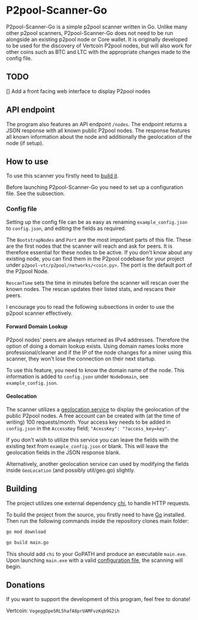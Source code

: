 # P2pool-Scanner-Go

P2pool-Scanner-Go is a simple p2pool scanner written in Go. Unlike many other p2pool scanners, P2pool-Scanner-Go does not need to be run alongside  an existing p2pool node or Core wallet. It is originally developed to be used for the discovery of Vertcoin P2pool nodes, but will also work for other coins such as BTC and LTC with the appropriate  changes made to the config file.

## TODO
[] Add a front facing web interface to display P2pool nodes

## API endpoint
The program also features an API endpoint `/nodes`. The endpoint returns a JSON response with all known public P2pool nodes.
The response features all known information about the node and additionally the geolocation of the node (if setup).

## How to use
To use this scanner you firstly need to [build it](#building). 

Before launching P2pool-Scanner-Go you need to set up a configuration file. See the subsection.

### Config file
Setting up the config file can be as easy as renaming `example_config.json` to `config.json`, and editing the fields as required.

The `BootstrapNodes` and `Port` are the most important parts of this file. These are the first nodes that the scanner will reach and ask for peers. 
It is therefore essential for these nodes to be active. If you don't know about any existing node, you can find them in the P2pool codebase for your project under `p2pool-vtc/p2pool/networks/<coin.py>`.
The port is the default port of the P2pool Node.

`RescanTime` sets the time in minutes before the scanner will rescan over the known nodes. The rescan updates their listed stats, and rescans their peers.

I encourage you to read the following subsections in order to use the p2pool scanner effectively.

#### Forward Domain Lookup
P2pool nodes' peers are always returned as IPv4 addresses. Therefore the option of doing a domain lookup exists. Using domain names looks more professional/cleaner
and if the IP of the node changes for a miner using this scanner, they won't lose the connection on their next startup.

To use this feature, you need to know the domain name of the node.
This information is added to `config.json` under `NodeDomain`, see `example_config.json`.

#### Geolocation
The scanner utilizes a [geolocation service](https://ipstack.com/) to display the geolocation of the public P2pool nodes. 
A free account can be created with (at the time of writing) 100 requests/month. Your access key needs to be added in `config.json` in the `AccessKey` field; `"AcessKey": "?access_key=key"`.

If you don't wish to utilize this service you can leave the fields with the existing text from `example_config.json` or blank. 
This will leave the geolocation fields in the JSON response blank.

Alternatively, another geolocation service can used by modifying the fields inside `GeoLocation` (and possibly util/geo.go) slightly.

## Building
The project utilizes one external dependency [chi](https://github.com/go-chi/chi), to handle HTTP requests.

To build the project from the source, you firstly need to have [Go](https://golang.org/) installed.
Then run the following commands inside the repository clones main folder:

```bash
go mod download
```

```bash
go build main.go
```

This should add `chi` to your GoPATH and produce an executable `main.exe`. Upon launching `main.exe` with a valid [configuration file](#how-to-use), the scanning will begin.

## Donations
If you want to support the development of this program, feel free to donate!

Vertcoin: `VogeggDpe5RL5hafA8prUAMFvzKqb9G2ih`
